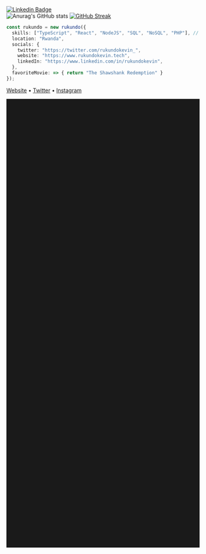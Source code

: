  <!-- Hi there! Feel free to make this your own but don't dare use my info -->
   [![Linkedin Badge](https://img.shields.io/badge/-Rukundo%20Kevin-blue?style=flat-square&logo=Linkedin&logoColor=white&link=https://www.linkedin.com/in/rukundokevin/)](https://www.linkedin.com/in/rukundokevin/)
<br>
![Anurag's GitHub stats](https://github-readme-stats.vercel.app/api?username=rukundo-kevin&&count_private=true&&show_icons=true&theme=vue-dark&&hide_rank=true&&custom_title=Rukundo%%Stats&&include_all_commits=true)
[![GitHub Streak](https://github-readme-streak-stats.herokuapp.com?user=rukundo-kevin&theme=merko)](https://git.io/streak-stats)

```ts
const rukundo = new rukundo({
  skills: ["TypeScript", "React", "NodeJS", "SQL", "NoSQL", "PHP"], // and a few more  :(
  location: "Rwanda",
  socials: {
    twitter: "https://twitter.com/rukundokevin_", 
    website: "https://www.rukundokevin.tech",
    linkedIn: "https://www.linkedin.com/in/rukundokevin",
  },
  favoriteMovie: => { return "The Shawshank Redemption" }
});
```
 <div style="align:center">
   <a href="https://www.rukundokevin.tech" target="_blank">Website</a> • 
   <a href="https://www.twitter.com/rukundokevin_" target="_blank"><i class="fab fa-twitter"></i> Twitter</a> •
   <a href="https://www.instagram.com/rukundo__kevin/" target="_blank">Instagram</a> </h4>

<div>
 <hr style="height:30%">

 

